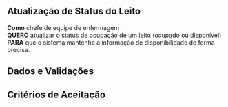 ## Atualização de Status do Leito

**Como** chefe de equipe de enfermagem  
**QUERO** atualizar o status de ocupação de um leito (ocupado ou disponível)  
**PARA** que o sistema mantenha a informação de disponibilidade de forma precisa.  

## Dados e Validações

## Critérios de Aceitação
